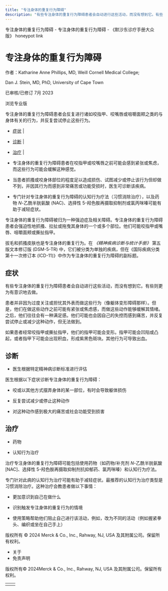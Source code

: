 ```yaml
---
title: "专注身体的重复行为障碍"
description: "有些专注身体的重复行为障碍患者会自动进行这些活动，而没有想到它。有些则更为有意识地去做。"
---
```


﻿专注身体的重复行为障碍 \- 专注身体的重复行为障碍 \- 《默沙东诊疗手册大众版》 honeypot link

# 专注身体的重复行为障碍

作者：Katharine Anne Phillips, MD, Weill Cornell Medical College;

Dan J. Stein, MD, PhD, University of Cape Town

已审核/已修订 7月 2023

浏览专业版

专注身体的重复行为障碍患者会反复进行诸如咬指甲、咬嘴唇或咀嚼面颊之类的与身体有关的行为，并反复尝试停止这些行为。

- [症状](#症状_v39503101_zh) \|
- [诊断](#诊断_v39503107_zh) \|
- [治疗](#治疗_v39503120_zh) \|

- 专注身体的重复行为障碍患者在咬指甲或咬嘴唇之前可能会感到紧张或焦虑，而这些行为可能会缓解这种感觉。

- 当患者抓搔或咬身体部位的程度足以造成损伤、试图减少或停止该行为但却做不到，并因其行为而感到非常痛苦或功能受损时，医生可诊断该疾病。

- 专门针对专注身体的重复行为障碍的认知行为疗法（习惯消除治疗），以及药物 _N_-乙酰半胱氨酸 (NAC)、选择性 5-羟色胺再摄取抑制剂或氯丙咪嗪可能有助于减轻症状。


专注身体的重复行为障碍被归为一种强迫症及相关障碍。专注身体的重复行为障碍患者会强迫性地抓搔、拉扯或拖曳其身体的一个或多个部位。他们可能咬指甲或嘴唇、咀嚼面颊或撕扯指甲。

拔毛和抓搔皮肤也是专注身体的重复行为。在 _《精神疾病诊断与统计手册》_ 第五版文本修订版 (DSM-5-TR) 中，它们被分类为单独的疾病，但在《国际疾病分类第十一次修订本 (ICD-11)》中作为专注身体的重复行为障碍的副标题。

## 症状

有些专注身体的重复行为障碍患者会自动进行这些活动，而没有想到它。有些则更为有意识地去做。

患者并非因为过度关注或担忧其外表而做这些行为（像躯体变形障碍那样）。但是，他们在做这些动作之前可能有紧张或焦虑感，而做这些动作能够缓解其情绪。之后，他们往往会有一种满足感。他们可能也会因自己的失控而感到痛苦，并反复尝试停止或减少这种动作，但无法做到。

如果患者经常咬指甲或撕扯指甲，他们的指甲可能会变形。指甲可能会凹陷或凸起，或者指甲下可能会出现积血，形成紫黑色斑块。其他行为可导致出血。

## 诊断

- 医生根据特定精神病诊断标准进行评估


医生根据以下症状诊断专注身体的重复行为障碍：

- 咬或以其他方式摆弄身体的某一部位，有时会导致躯体损伤

- 反复尝试减少或停止这种动作

- 对这种动作感到极大的痛苦或社会功能受到损害


## 治疗

- 药物

- 认知行为治疗


治疗专注身体的重复行为障碍可能包括使用药物（如药物/补充剂 _N_-乙酰半胱氨酸 \[NAC\]、选择性 5-羟色胺再摄取抑制剂抗抑郁药、氯丙咪嗪）和认知行为疗法。

专门针对此病的认知行为治疗可能有助于减轻症状。最推荐的认知行为治疗类型是习惯消除治疗。这种治疗会教患者做以下事情：

- 更加意识到自己在做什么

- 识别触发专注身体的重复行为的情境

- 使用策略帮助他们阻止自己进行该活动，例如，改为不同的活动（例如握紧拳头、编织或坐在自己手上）




版权所有 © 2024
Merck & Co., Inc., Rahway, NJ, USA 及其附属公司。保留所有权利。

- 关于
- 免责声明

版权所有© 2024Merck & Co., Inc., Rahway, NJ, USA 及其附属公司。保留所有权利。

|     |     |
| --- | --- |
|  |  |